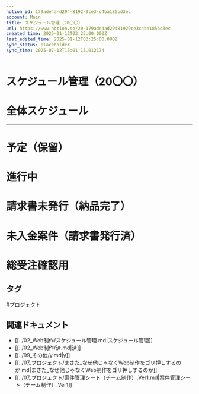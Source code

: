```yaml
---
notion_id: 179ade4a-d294-8192-9ce3-c4ba185bd3ec
account: Main
title: スケジュール管理（20〇〇）
url: https://www.notion.so/20-179ade4ad29481929ce3c4ba185bd3ec
created_time: 2025-01-12T03:25:00.000Z
last_edited_time: 2025-01-12T03:25:00.000Z
sync_status: placeholder
sync_time: 2025-07-12T15:01:15.012174
---
```

# スケジュール管理（20〇〇）

# 全体スケジュール
---
# 予定（保留）
# 進行中
# 請求書未発行（納品完了）
# 未入金案件（請求書発行済）
# 総受注確認用

## タグ

#プロジェクト 

## 関連ドキュメント

- [[../02_Web制作/スケジュール管理.md|スケジュール管理]]
- [[../02_Web制作/済.md|済]]
- [[../99_その他/y.md|y]]
- [[../07_プロジェクト/まさた_なぜ他じゃなくWeb制作をゴリ押しするのか.md|まさた_なぜ他じゃなくWeb制作をゴリ押しするのか]]
- [[../07_プロジェクト/案件管理シート（チーム制作）.Ver1.md|案件管理シート（チーム制作）.Ver1]]
